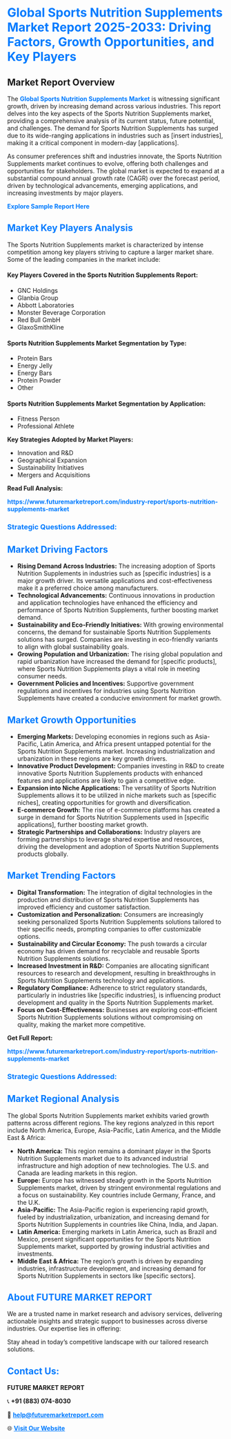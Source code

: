 <h1 style="color: #007BFF;">Global Sports Nutrition Supplements Market Report 2025-2033: Driving Factors, Growth Opportunities, and Key Players</h1>

<section id="overview">
<h2>Market Report Overview</h2>
<p>The <a href="https://www.futuremarketreport.com/industry-report/sports-nutrition-supplements-market" style="color: #007BFF; text-decoration: none;"><strong>Global Sports Nutrition Supplements Market</strong></a> is witnessing significant growth, driven by increasing demand across various industries. This report delves into the key aspects of the Sports Nutrition Supplements market, providing a comprehensive analysis of its current status, future potential, and challenges. The demand for Sports Nutrition Supplements has surged due to its wide-ranging applications in industries such as [insert industries], making it a critical component in modern-day [applications].</p>
<p>As consumer preferences shift and industries innovate, the Sports Nutrition Supplements market continues to evolve, offering both challenges and opportunities for stakeholders. The global market is expected to expand at a substantial compound annual growth rate (CAGR) over the forecast period, driven by technological advancements, emerging applications, and increasing investments by major players.</p>
</section>

<section id="overview">
<p><a href="https://www.futuremarketreport.com/request-sample/reportId=104476" style="color: #007BFF; text-decoration: none;"><strong>Explore Sample Report Here</strong></a></p>
</section>

<section id="key-players">
<h2 style="color: #007BFF;">Market Key Players Analysis</h2>
<p>The Sports Nutrition Supplements market is characterized by intense competition among key players striving to capture a larger market share. Some of the leading companies in the market include:</p>
<h4>Key Players Covered in the Sports Nutrition Supplements Report:</h4>
<ul><li>GNC Holdings</li><li>Glanbia Group</li><li>Abbott Laboratories</li><li>Monster Beverage Corporation</li><li>Red Bull GmbH</li><li>GlaxoSmithKline</li></ul>
<h4>Sports Nutrition Supplements Market Segmentation by Type:</h4>
<ul><li>Protein Bars</li><li>Energy Jelly</li><li>Energy Bars</li><li>Protein Powder</li><li>Other</li></ul>

<h4>Sports Nutrition Supplements Market Segmentation by Application:</h4>
<ul><li>Fitness Person</li><li>Professional Athlete</li></ul>
<p><strong>Key Strategies Adopted by Market Players:</strong></p>
<ul>
<li>Innovation and R&D</li>
<li>Geographical Expansion</li>
<li>Sustainability Initiatives</li>
<li>Mergers and Acquisitions</li>
</ul>
</section>

<section>
<p><strong>Read Full Analysis: </strong></p><a href="https://www.futuremarketreport.com/industry-report/sports-nutrition-supplements-market" style="color: #007BFF; text-decoration: none;"><strong>https://www.futuremarketreport.com/industry-report/sports-nutrition-supplements-market</strong></a>
<h3 style="color: #007BFF;">Strategic Questions Addressed:</h3>
</section>

<section id="driving-factors">
<h2 style="color: #007BFF;">Market Driving Factors</h2>
<ul>
<li><strong>Rising Demand Across Industries:</strong> The increasing adoption of Sports Nutrition Supplements in industries such as [specific industries] is a major growth driver. Its versatile applications and cost-effectiveness make it a preferred choice among manufacturers.</li>
<li><strong>Technological Advancements:</strong> Continuous innovations in production and application technologies have enhanced the efficiency and performance of Sports Nutrition Supplements, further boosting market demand.</li>
<li><strong>Sustainability and Eco-Friendly Initiatives:</strong> With growing environmental concerns, the demand for sustainable Sports Nutrition Supplements solutions has surged. Companies are investing in eco-friendly variants to align with global sustainability goals.</li>
<li><strong>Growing Population and Urbanization:</strong> The rising global population and rapid urbanization have increased the demand for [specific products], where Sports Nutrition Supplements plays a vital role in meeting consumer needs.</li>
<li><strong>Government Policies and Incentives:</strong> Supportive government regulations and incentives for industries using Sports Nutrition Supplements have created a conducive environment for market growth.</li>
</ul>
</section>

<section id="growth-opportunities">
<h2 style="color: #007BFF;">Market Growth Opportunities</h2>
<ul>
<li><strong>Emerging Markets:</strong> Developing economies in regions such as Asia-Pacific, Latin America, and Africa present untapped potential for the Sports Nutrition Supplements market. Increasing industrialization and urbanization in these regions are key growth drivers.</li>
<li><strong>Innovative Product Development:</strong> Companies investing in R&D to create innovative Sports Nutrition Supplements products with enhanced features and applications are likely to gain a competitive edge.</li>
<li><strong>Expansion into Niche Applications:</strong> The versatility of Sports Nutrition Supplements allows it to be utilized in niche markets such as [specific niches], creating opportunities for growth and diversification.</li>
<li><strong>E-commerce Growth:</strong> The rise of e-commerce platforms has created a surge in demand for Sports Nutrition Supplements used in [specific applications], further boosting market growth.</li>
<li><strong>Strategic Partnerships and Collaborations:</strong> Industry players are forming partnerships to leverage shared expertise and resources, driving the development and adoption of Sports Nutrition Supplements products globally.</li>
</ul>
</section>

<section id="trending-factors">
<h2 style="color: #007BFF;">Market Trending Factors</h2>
<ul>
<li><strong>Digital Transformation:</strong> The integration of digital technologies in the production and distribution of Sports Nutrition Supplements has improved efficiency and customer satisfaction.</li>
<li><strong>Customization and Personalization:</strong> Consumers are increasingly seeking personalized Sports Nutrition Supplements solutions tailored to their specific needs, prompting companies to offer customizable options.</li>
<li><strong>Sustainability and Circular Economy:</strong> The push towards a circular economy has driven demand for recyclable and reusable Sports Nutrition Supplements solutions.</li>
<li><strong>Increased Investment in R&D:</strong> Companies are allocating significant resources to research and development, resulting in breakthroughs in Sports Nutrition Supplements technology and applications.</li>
<li><strong>Regulatory Compliance:</strong> Adherence to strict regulatory standards, particularly in industries like [specific industries], is influencing product development and quality in the Sports Nutrition Supplements market.</li>
<li><strong>Focus on Cost-Effectiveness:</strong> Businesses are exploring cost-efficient Sports Nutrition Supplements solutions without compromising on quality, making the market more competitive.</li>
</ul>
</section>

<section>
<p><strong>Get Full Report: </strong></p><a href="https://www.futuremarketreport.com/industry-report/sports-nutrition-supplements-market" style="color: #007BFF; text-decoration: none;"><strong>https://www.futuremarketreport.com/industry-report/sports-nutrition-supplements-market</strong></a>
<h3 style="color: #007BFF;">Strategic Questions Addressed:</h3>
</section>


<section id="regional-analysis">
<h2 style="color: #007BFF;">Market Regional Analysis</h2>
<p>The global Sports Nutrition Supplements market exhibits varied growth patterns across different regions. The key regions analyzed in this report include North America, Europe, Asia-Pacific, Latin America, and the Middle East & Africa:</p>
<ul>
<li><strong>North America:</strong> This region remains a dominant player in the Sports Nutrition Supplements market due to its advanced industrial infrastructure and high adoption of new technologies. The U.S. and Canada are leading markets in this region.</li>
<li><strong>Europe:</strong> Europe has witnessed steady growth in the Sports Nutrition Supplements market, driven by stringent environmental regulations and a focus on sustainability. Key countries include Germany, France, and the U.K.</li>
<li><strong>Asia-Pacific:</strong> The Asia-Pacific region is experiencing rapid growth, fueled by industrialization, urbanization, and increasing demand for Sports Nutrition Supplements in countries like China, India, and Japan.</li>
<li><strong>Latin America:</strong> Emerging markets in Latin America, such as Brazil and Mexico, present significant opportunities for the Sports Nutrition Supplements market, supported by growing industrial activities and investments.</li>
<li><strong>Middle East & Africa:</strong> The region’s growth is driven by expanding industries, infrastructure development, and increasing demand for Sports Nutrition Supplements in sectors like [specific sectors].</li>
</ul>
</section>

<footer>
<h2 style="color: #007BFF;">About FUTURE MARKET REPORT</h2>
<p>We are a trusted name in market research and advisory services, delivering actionable insights and strategic support to businesses across diverse industries. Our expertise lies in offering:</p>

<p>Stay ahead in today’s competitive landscape with our tailored research solutions.</p>

<h2 style="color: #007BFF;">Contact Us:</h2>
<p><strong>FUTURE MARKET REPORT</strong></p>
<p>📞 <strong>+91 (883) 074-8030</strong></p>
<p>📧 <strong><a href="mailto:help@futuremarketreport.com" style="color: #007BFF;">help@futuremarketreport.com</a></strong></p>
<p>🌐 <strong><a href="https://www.futuremarketreport.com/" style="color: #007BFF;">Visit Our Website</a></strong></p>
</footer>